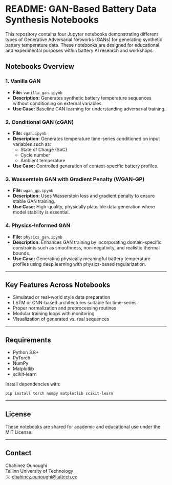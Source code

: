 # README: GAN-Based Battery Data Synthesis Notebooks

This repository contains four Jupyter notebooks demonstrating different types of Generative Adversarial Networks (GANs) for generating synthetic battery temperature data. These notebooks are designed for educational and experimental purposes within battery AI research and workshops.

## Notebooks Overview

### 1. **Vanilla GAN**
- **File:** `vanilla_gan.ipynb`
- **Description:** Generates synthetic battery temperature sequences without conditioning on external variables.
- **Use Case:** Baseline GAN learning for understanding adversarial training.

### 2. **Conditional GAN (cGAN)**
- **File:** `cgan.ipynb`
- **Description:** Generates temperature time-series conditioned on input variables such as:
  - State of Charge (SoC)
  - Cycle number
  - Ambient temperature
- **Use Case:** Controlled generation of context-specific battery profiles.

### 3. **Wasserstein GAN with Gradient Penalty (WGAN-GP)**
- **File:** `wgan_gp.ipynb`
- **Description:** Uses Wasserstein loss and gradient penalty to ensure stable GAN training.
- **Use Case:** High-quality, physically plausible data generation where model stability is essential.

### 4. **Physics-Informed GAN**
- **File:** `physics_gan.ipynb`
- **Description:** Enhances GAN training by incorporating domain-specific constraints such as smoothness, non-negativity, and realistic thermal bounds.
- **Use Case:** Generating physically meaningful battery temperature profiles using deep learning with physics-based regularization.

---

## Key Features Across Notebooks
- Simulated or real-world style data preparation
- LSTM or CNN-based architectures suitable for time-series
- Proper normalization and preprocessing routines
- Modular training loops with monitoring
- Visualization of generated vs. real sequences

---

## Requirements
- Python 3.8+
- PyTorch
- NumPy
- Matplotlib
- scikit-learn

Install dependencies with:
```bash
pip install torch numpy matplotlib scikit-learn
```

---

## License
These notebooks are shared for academic and educational use under the MIT License.

---

## Contact
Chahinez Ounoughi  
Tallinn University of Technology  
✉️ chahinez.ounoughi@taltech.ee
